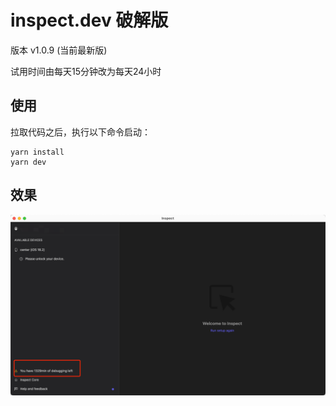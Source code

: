 # inspect.dev 破解版

版本 v1.0.9 (当前最新版)

试用时间由每天15分钟改为每天24小时

## 使用

拉取代码之后，执行以下命令启动：
```shell
yarn install
yarn dev
```

## 效果

![screenshot](screenshot.png)
